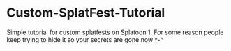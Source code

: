 # Custom-SplatFest-Tutorial
Simple tutorial for custom splatfests on Splatoon 1. For some reason people keep trying to hide it so your secrets are gone now ^-^
